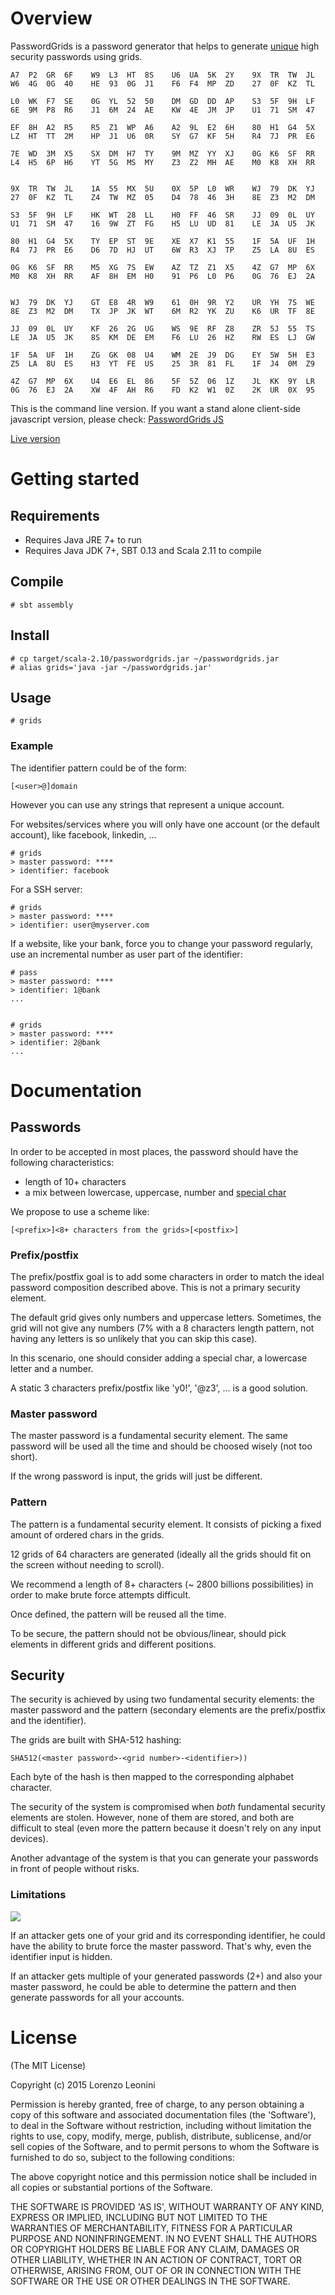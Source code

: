 # Overview

PasswordGrids is a password generator that helps to generate
[unique](http://xkcd.com/792/)
high security
passwords using grids.

```
A7  P2  GR  6F    W9  L3  HT  8S    U6  UA  5K  2Y    9X  TR  TW  JL
W6  4G  0G  40    HE  93  0G  J1    F6  F4  MP  ZD    27  0F  KZ  TL

L0  WK  F7  SE    0G  YL  52  50    DM  GD  DD  AP    S3  5F  9H  LF
6E  9M  P8  R6    J1  6M  24  AE    KW  4E  JM  JP    U1  71  SM  47

EF  8H  A2  R5    R5  Z1  WP  A6    A2  9L  E2  6H    80  H1  G4  5X
LZ  HT  TT  2M    HP  J1  U6  0R    SY  G7  KF  5H    R4  7J  PR  E6

7E  WD  3M  X5    SX  DM  H7  TY    9M  MZ  YY  XJ    0G  K6  SF  RR
L4  H5  6P  H6    YT  5G  MS  MY    Z3  Z2  MH  AE    M0  K8  XH  RR


9X  TR  TW  JL    1A  55  MX  5U    0X  5P  L0  WR    WJ  79  DK  YJ
27  0F  KZ  TL    Z4  TW  MZ  05    D4  78  46  3H    8E  Z3  M2  DM

S3  5F  9H  LF    HK  WT  28  LL    H0  FF  46  SR    JJ  09  0L  UY
U1  71  SM  47    16  9W  ZT  FG    H5  LU  UD  81    LE  JA  U5  JK

80  H1  G4  5X    TY  EP  ST  9E    XE  X7  K1  55    1F  5A  UF  1H
R4  7J  PR  E6    D6  7D  HJ  UT    6W  R3  XJ  TP    Z5  LA  8U  ES

0G  K6  SF  RR    M5  XG  7S  EW    AZ  TZ  Z1  X5    4Z  G7  MP  6X
M0  K8  XH  RR    AF  8H  EM  H0    91  P6  L0  P6    0G  76  EJ  2A


WJ  79  DK  YJ    GT  E8  4R  W9    61  0H  9R  Y2    UR  YH  7S  WE
8E  Z3  M2  DM    TX  JP  JK  WT    6M  R2  YK  ZU    K6  UR  TF  8E

JJ  09  0L  UY    KF  26  2G  UG    WS  9E  RF  Z8    ZR  5J  55  TS
LE  JA  U5  JK    8S  KM  DE  EM    F6  LU  26  HZ    RW  ES  LJ  GW

1F  5A  UF  1H    ZG  GK  08  U4    WM  2E  J9  DG    EY  5W  5H  E3
Z5  LA  8U  ES    H3  YT  FE  US    25  3R  81  FL    1F  J4  0M  Z9

4Z  G7  MP  6X    U4  E6  EL  86    5F  5Z  06  1Z    JL  KK  9Y  LR
0G  76  EJ  2A    XW  4F  AH  R6    FD  K2  W1  0Z    2K  UR  0X  95
```

This is the command line version. If you want a stand alone client-side
javascript version, please check:
[PasswordGrids JS](http://passwordgrids.com)

[Live version](http://passwordgrids.com)

# Getting started

## Requirements

- Requires Java JRE 7+ to run
- Requires Java JDK 7+, SBT 0.13 and Scala 2.11 to compile

## Compile

```
# sbt assembly
```

## Install

```
# cp target/scala-2.10/passwordgrids.jar ~/passwordgrids.jar
# alias grids='java -jar ~/passwordgrids.jar'
```

## Usage

```
# grids
```

### Example

The identifier pattern could be of the form:

```
[<user>@]domain
```

However you can use any strings that represent a unique account.

For websites/services where you will only have one account (or the default account),
like facebook, linkedin, ...

```
# grids
> master password: ****
> identifier: facebook
```

For a SSH server:

```
# grids
> master password: ****
> identifier: user@myserver.com

```

If a website, like your bank, force you to change your password regularly, use
an incremental number as user part of the identifier:

```
# pass
> master password: ****
> identifier: 1@bank
...


# grids
> master password: ****
> identifier: 2@bank
...
```

# Documentation

## Passwords

In order to be accepted in most places, the password should have the following
characteristics:

- length of 10+ characters
- a mix between lowercase, uppercase, number and [special char](https://www.owasp.org/index.php/Password_special_characters)

We propose to use a scheme like:

```
[<prefix>]<8+ characters from the grids>[<postfix>]

```
### Prefix/postfix

The prefix/postfix goal is to add some characters in order to match the ideal
password composition described above. This is not a primary security element.

The default grid gives only numbers and uppercase letters. Sometimes, the grid
will not give any numbers (7% with a 8 characters length pattern, not having any
letters is so unlikely that you can skip this case).

In this scenario, one should consider adding a special char, a lowercase letter
and a number.

A static 3 characters prefix/postfix like 'y0!', '@z3', ... is a good solution.

### Master password

The master password is a fundamental security element. The same password
will be used all the time and should be choosed wisely (not too short).

If the wrong password is input, the grids will just be different.

### Pattern

The pattern is a fundamental security element. It consists of picking a fixed
amount of ordered chars in the grids.

12 grids of 64 characters are generated (ideally all the grids
should fit on the screen without needing to scroll).

We recommend a length of 8+ characters (~ 2800 billions possibilities) in order
to make brute force attempts difficult.

Once defined, the pattern will be reused all the time.

To be secure, the pattern should not be obvious/linear, should pick elements in
different grids and different positions.

## Security

The security is achieved by using two fundamental security elements: the master password
and the pattern (secondary elements are the prefix/postfix and the identifier).

The grids are built with SHA-512 hashing:

```
SHA512(<master password>-<grid number>-<identifier>))
```

Each byte of the hash is then mapped to the corresponding alphabet character.

The security of the system is compromised when *both* fundamental security
elements are stolen. However, none of them are stored, and both are difficult to
steal (even more the pattern because it doesn't rely on any input devices).

Another advantage of the system is that you can generate your passwords in front
of people without risks.

### Limitations

![](http://imgs.xkcd.com/comics/security.png)

If an attacker gets one of your grid and its corresponding identifier, he could
have the ability to brute force the master password. That's why, even the identifier
input is hidden.

If an attacker gets multiple of your generated passwords (2+) and also your
master password, he could be able to determine the pattern and then generate
passwords for all your accounts.

# License

(The MIT License)

Copyright (c) 2015 Lorenzo Leonini

Permission is hereby granted, free of charge, to any person obtaining a copy of
this software and associated documentation files (the 'Software'), to deal in
the Software without restriction, including without limitation the rights to
use, copy, modify, merge, publish, distribute, sublicense, and/or sell copies of
the Software, and to permit persons to whom the Software is furnished to do so,
subject to the following conditions:

The above copyright notice and this permission notice shall be included in all
copies or substantial portions of the Software.

THE SOFTWARE IS PROVIDED 'AS IS', WITHOUT WARRANTY OF ANY KIND, EXPRESS OR
IMPLIED, INCLUDING BUT NOT LIMITED TO THE WARRANTIES OF MERCHANTABILITY, FITNESS
FOR A PARTICULAR PURPOSE AND NONINFRINGEMENT. IN NO EVENT SHALL THE AUTHORS OR
COPYRIGHT HOLDERS BE LIABLE FOR ANY CLAIM, DAMAGES OR OTHER LIABILITY, WHETHER
IN AN ACTION OF CONTRACT, TORT OR OTHERWISE, ARISING FROM, OUT OF OR IN
CONNECTION WITH THE SOFTWARE OR THE USE OR OTHER DEALINGS IN THE SOFTWARE.

